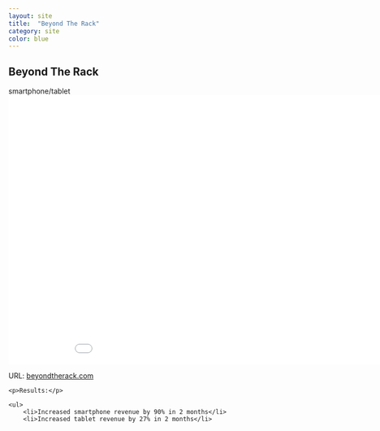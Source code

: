```yaml
---
layout: site
title:  "Beyond The Rack"
category: site
color: blue
---
```


## Beyond The Rack

<div class="c-card__compatibility">
    smartphone/tablet
</div>

<div class="t-inner">
    <div class="c-media">
        <iframe src="//player.vimeo.com/video/54564885?title=0&amp;byline=0&amp;portrait=0&amp;color=fccf4e" width="950" height="529" class="c-media__embed" frameborder="0" webkitallowfullscreen mozallowfullscreen allowfullscreen></iframe>
    </div>
</div>

<div class="c-card__description">
    <p>URL: <a href="http://www.beyondtherack.com">beyondtherack.com</a></p>
    
    <p>Results:</p>

    <ul>
        <li>Increased smartphone revenue by 90% in 2 months</li>
        <li>Increased tablet revenue by 27% in 2 months</li>
</div>
